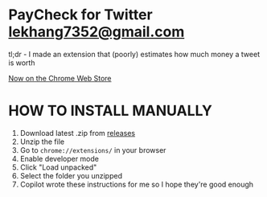 # PayCheck for Twitter lekhang7352@gmail.com


tl;dr - I made an extension that (poorly) estimates how much money a tweet is worth

[Now on the Chrome Web Store](https://chrome.google.com/webstore/detail/paycheck-for-twitter/ldgffedhocinnolmaaecnppdfmmofilp)

# HOW TO INSTALL MANUALLY

1. Download latest .zip from [releases](https://github.com/t3dotgg/paycheck-extension/releases)
2. Unzip the file
3. Go to `chrome://extensions/` in your browser
4. Enable developer mode
5. Click "Load unpacked"
6. Select the folder you unzipped
7. Copilot wrote these instructions for me so I hope they're good enough

